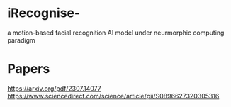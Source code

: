 # iRecognise-
a motion-based facial recognition AI model under neurmorphic computing paradigm 


# Papers 
https://arxiv.org/pdf/2307.14077
https://www.sciencedirect.com/science/article/pii/S0896627320305316